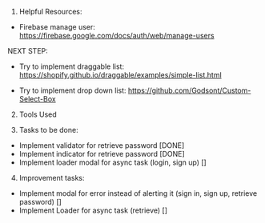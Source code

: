 1. Helpful Resources:

- Firebase manage user:
  https://firebase.google.com/docs/auth/web/manage-users

NEXT STEP:

- Try to implement draggable list:
  https://shopify.github.io/draggable/examples/simple-list.html

- Try to implement drop down list:
  https://github.com/Godsont/Custom-Select-Box

2. Tools Used

3. Tasks to be done:
- Implement validator for retrieve password [DONE]
- Implement indicator for retrieve password [DONE]
- Implement loader modal for async task (login, sign up) []

4. Improvement tasks: 
- Implement modal for error instead of alerting it
(sign in, sign up, retrieve password) []
- Implement Loader for async task (retrieve) []
